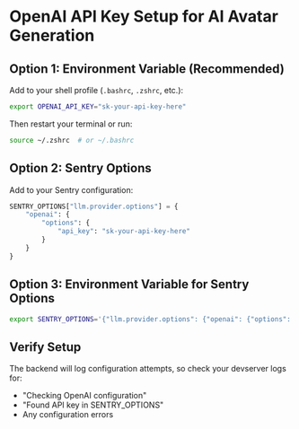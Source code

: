 # OpenAI API Key Setup for AI Avatar Generation

## Option 1: Environment Variable (Recommended)
Add to your shell profile (`.bashrc`, `.zshrc`, etc.):
```bash
export OPENAI_API_KEY="sk-your-api-key-here"
```

Then restart your terminal or run:
```bash
source ~/.zshrc  # or ~/.bashrc
```

## Option 2: Sentry Options
Add to your Sentry configuration:
```python
SENTRY_OPTIONS["llm.provider.options"] = {
    "openai": {
        "options": {
            "api_key": "sk-your-api-key-here"
        }
    }
}
```

## Option 3: Environment Variable for Sentry Options
```bash
export SENTRY_OPTIONS='{"llm.provider.options": {"openai": {"options": {"api_key": "sk-your-api-key-here"}}}}'
```

## Verify Setup
The backend will log configuration attempts, so check your devserver logs for:
- "Checking OpenAI configuration"
- "Found API key in SENTRY_OPTIONS"
- Any configuration errors
